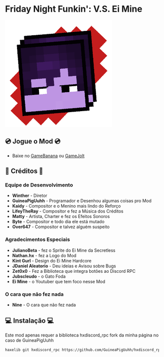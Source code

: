 # Friday Night Funkin': V.S. Ei Mine
<img src="art/iconOG.png" alt="icon" width="350">

## 💿 Jogue o Mod 💿
- Baixe no [GameBanana]() ou [GameJolt]()

## 🛌 Créditos 🛌

### **Equipe de Desenvolvimento**
- **Winther** - Diretor  
- **GuineaPigUuhh** - Programador e Desenhou algumas coisas pro Mod  
- **Kaidy** - Compositor e o Menino mais lindo do Reforço  
- **LifeyTheRay** - Compositor e fez a Música dos Créditos  
- **Matty** - Artista, Charter e fez os Efeitos Sonoros  
- **Byte** - Compositor e todo dia ele está mutado  
- **Over647** - Compositor e talvez alguém suspeito  

### **Agradecimentos Especiais**
- **JulianoBeta** - fez o Sprite do Ei Mine da Secretless  
- **Nathan.hx** - fez a Logo do Mod  
- **Kint Gurl** - Design do Ei Mine Hardcore  
- **JDaniel Aleatorio** - Deu ideias e Avisou sobre Bugs  
- **Zet0x0** - Fez a Biblioteca que integra botões ao Discord RPC  
- **Jubscleudo** - o Gato Foda  
- **Ei Mine** - o Youtuber que tem foco nesse Mod  

### **O cara que não fez nada**
- **Nine** - O cara que não fez nada

## 💻 Instalação 💻

Este mod apenas requer a biblioteca hxdiscord_rpc fork da minha página no caso de GuineaPigUuhh
```bash
haxelib git hxdiscord_rpc https://github.com/GuineaPigUuhh/hxdiscord_rpc
